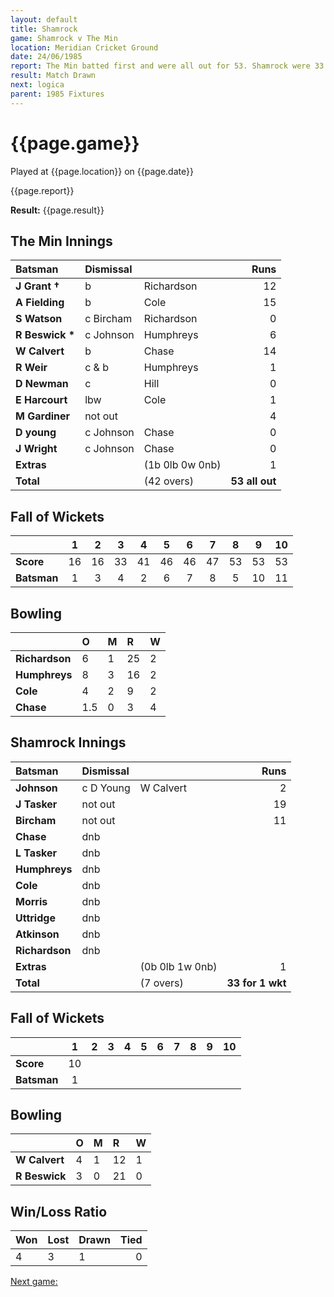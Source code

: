 ```yaml
---
layout: default
title: Shamrock
game: Shamrock v The Min
location: Meridian Cricket Ground
date: 24/06/1985
report: The Min batted first and were all out for 53. Shamrock were 33 for 1 when rain stopped play.
result: Match Drawn
next: logica
parent: 1985 Fixtures
---
```


# {{page.game}}

Played at {{page.location}} on {{page.date}}

{{page.report}}

**Result:** {{page.result}}

## The Min Innings

| Batsman | Dismissal |  | Runs |
|:---|:---|---|---:|
| **J Grant &#8224;** | b | Richardson | 12 | 
| **A Fielding** | b | Cole | 15 | 
| **S Watson** | c Bircham | Richardson | 0 | 
| **R Beswick &#42;** | c Johnson | Humphreys | 6 | 
| **W Calvert** | b  | Chase | 14 | 
| **R Weir** | c & b | Humphreys | 1 | 
| **D Newman** | c | Hill | 0 | 
| **E Harcourt** | lbw | Cole | 1 | 
| **M Gardiner** | not out |  | 4 | 
| **D young** | c Johnson | Chase | 0 | 
| **J Wright** | c Johnson | Chase | 0 | 
| **Extras** | | (1b 0lb 0w 0nb) | 1 | 
| **Total** | | (42 overs) | **53 all out** | 

## Fall of Wickets

| | 1 | 2 | 3 | 4 | 5 | 6 | 7 | 8 | 9 | 10 |
|---|:---:|:---:|:---:|:---:|:---:|:---:|:---:|:---:|:---:|:---:|
| **Score** | 16 | 16 | 33 | 41 | 46 | 46 | 47 | 53 | 53 | 53 | 
| **Batsman** | 1 | 3 | 4 | 2 | 6 | 7 | 8 | 5 | 10 | 11 | 


## Bowling

| | O | M | R | W |
|---|:---|:---|:---|:---|
| **Richardson** | 6 | 1 | 25 | 2 | 
| **Humphreys** | 8 | 3 | 16 | 2 | 
| **Cole** | 4 | 2 | 9 | 2 | 
| **Chase** | 1.5 | 0 | 3 | 4 | 
 
## Shamrock Innings

| Batsman | Dismissal |  | Runs |
|:---|:---|---|---:|
| **Johnson** | c D Young | W Calvert | 2 | 
| **J Tasker** | not out |  | 19 | 
| **Bircham** | not out |  | 11 | 
| **Chase** | dnb |  |  | 
| **L Tasker** | dnb |  |  | 
| **Humphreys** | dnb |  |  |
| **Cole** | dnb |  |  |
| **Morris** | dnb |  |  | 
| **Uttridge** | dnb |  |  | 
| **Atkinson** | dnb |  |  |
| **Richardson** | dnb |  |  | 
| **Extras** | | (0b 0lb 1w 0nb) | 1 | 
| **Total** | | (7 overs) | **33 for 1 wkt** | 

## Fall of Wickets

| | 1 | 2 | 3 | 4 | 5 | 6 | 7 | 8 | 9 | 10 |
|---|:---:|:---:|:---:|:---:|:---:|:---:|:---:|:---:|:---:|:---:|
| **Score** | 10 |  |  |  |  |  |  |  |  |  |
| **Batsman** | 1 |  |  |  |  |  |  |  |  |  |


## Bowling

| | O | M | R | W |
|---|:---|:---|:---|:---|
| **W Calvert** | 4 | 1 | 12 | 1 | 
| **R Beswick** | 3 | 0 | 21 | 0 | 


## Win/Loss Ratio

| Won | Lost | Drawn | Tied |
|:---|:---|:---|---:|
| 4 | 3 | 1 | 0 |

[Next game:]({{page.next}})